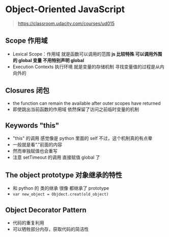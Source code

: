 # Object-Oriented JavaScript

> <https://classroom.udacity.com/courses/ud015>

## Scope 作用域

* Lexical Scope：作用域 就是函数可以调用的范围 **js 比较特殊 可以调用外围的 global 变量  不用特别声明 global**
* Execution Contexts 执行环境 就是变量的存储机制 寻找变量值的过程是从内向外的

## Closures 闭包

* the function can remain the available after outer scopes have returned
* 即使跳出当前函数的作用域 依然保留了访问之前临时变量的机制

## Keywords "this"  

* "this" 的调用 感觉像是 python 里面的 self  不过，这个机制真的有点晕
* 一般就是看“.”前面的内容
* 然而单独赋值也会重写
* 注意 setTimeout 的调用 直接赋值 global 了

## The object prototype 对象继承的特性

* 和 python 的 类的继承 很像  都继承了 prototype
* `var new_object = Objdect.creat(old_object)`

## Object Decorator Pattern

* 代码的重复利用
* 可以牺牲部分内存，获取代码的简洁性
